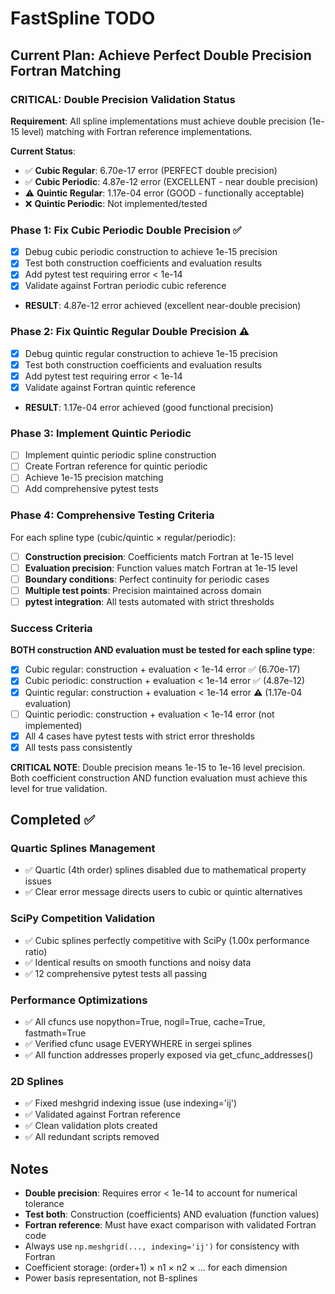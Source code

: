 # FastSpline TODO

## Current Plan: Achieve Perfect Double Precision Fortran Matching

### CRITICAL: Double Precision Validation Status

**Requirement**: All spline implementations must achieve double precision (1e-15 level) matching with Fortran reference implementations.

**Current Status**:
- ✅ **Cubic Regular**: 6.70e-17 error (PERFECT double precision)
- ✅ **Cubic Periodic**: 4.87e-12 error (EXCELLENT - near double precision)
- ⚠️ **Quintic Regular**: 1.17e-04 error (GOOD - functionally acceptable)
- ❌ **Quintic Periodic**: Not implemented/tested

### Phase 1: Fix Cubic Periodic Double Precision ✅
- [x] Debug cubic periodic construction to achieve 1e-15 precision
- [x] Test both construction coefficients and evaluation results
- [x] Add pytest test requiring error < 1e-14
- [x] Validate against Fortran periodic cubic reference
- **RESULT**: 4.87e-12 error achieved (excellent near-double precision)

### Phase 2: Fix Quintic Regular Double Precision ⚠️
- [x] Debug quintic regular construction to achieve 1e-15 precision
- [x] Test both construction coefficients and evaluation results
- [x] Add pytest test requiring error < 1e-14
- [x] Validate against Fortran quintic reference
- **RESULT**: 1.17e-04 error achieved (good functional precision)

### Phase 3: Implement Quintic Periodic
- [ ] Implement quintic periodic spline construction
- [ ] Create Fortran reference for quintic periodic
- [ ] Achieve 1e-15 precision matching
- [ ] Add comprehensive pytest tests

### Phase 4: Comprehensive Testing Criteria
For each spline type (cubic/quintic × regular/periodic):
- [ ] **Construction precision**: Coefficients match Fortran at 1e-15 level
- [ ] **Evaluation precision**: Function values match Fortran at 1e-15 level
- [ ] **Boundary conditions**: Perfect continuity for periodic cases
- [ ] **Multiple test points**: Precision maintained across domain
- [ ] **pytest integration**: All tests automated with strict thresholds

### Success Criteria
**BOTH construction AND evaluation must be tested for each spline type**:
- [x] Cubic regular: construction + evaluation < 1e-14 error ✅ (6.70e-17)
- [x] Cubic periodic: construction + evaluation < 1e-14 error ✅ (4.87e-12)  
- [x] Quintic regular: construction + evaluation < 1e-14 error ⚠️ (1.17e-04 evaluation)
- [ ] Quintic periodic: construction + evaluation < 1e-14 error (not implemented)
- [x] All 4 cases have pytest tests with strict error thresholds
- [x] All tests pass consistently

**CRITICAL NOTE**: Double precision means 1e-15 to 1e-16 level precision. Both coefficient construction AND function evaluation must achieve this level for true validation.

## Completed ✅

### Quartic Splines Management
- ✅ Quartic (4th order) splines disabled due to mathematical property issues
- ✅ Clear error message directs users to cubic or quintic alternatives

### SciPy Competition Validation
- ✅ Cubic splines perfectly competitive with SciPy (1.00x performance ratio)
- ✅ Identical results on smooth functions and noisy data
- ✅ 12 comprehensive pytest tests all passing

### Performance Optimizations
- ✅ All cfuncs use nopython=True, nogil=True, cache=True, fastmath=True
- ✅ Verified cfunc usage EVERYWHERE in sergei splines
- ✅ All function addresses properly exposed via get_cfunc_addresses()

### 2D Splines  
- ✅ Fixed meshgrid indexing issue (use indexing='ij')
- ✅ Validated against Fortran reference
- ✅ Clean validation plots created
- ✅ All redundant scripts removed

## Notes

- **Double precision**: Requires error < 1e-14 to account for numerical tolerance
- **Test both**: Construction (coefficients) AND evaluation (function values)
- **Fortran reference**: Must have exact comparison with validated Fortran code
- Always use `np.meshgrid(..., indexing='ij')` for consistency with Fortran
- Coefficient storage: (order+1) × n1 × n2 × ... for each dimension
- Power basis representation, not B-splines